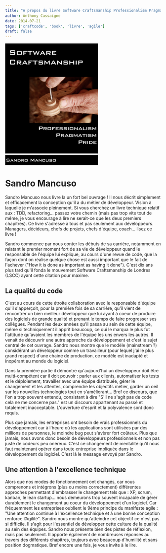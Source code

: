 ```yaml
---
title: "A propos du livre Software Craftsmanship Professionalism Pragmatism Pride"
author: Anthony Cassaigne
date: 2014-07-21
tags: ['craftcode', 'book', 'livre', 'agile'] 
draft: false
---
```



![cover book](sandro_book.png)


# Sandro Mancuso

Sandro Mancuso nous livre là un fort bel ouvrage ! Il nous décrit simplement et
efficacement la conception qu'il a du métier de développeur.
Vision à laquelle je m'associe pleinement. Si vous cherchez un livre technique
relatif aux : TDD, refactoring... passez votre chemin (mais pas trop vite tout
de même, je vous encourage à lire ne serait-ce que les deux premiers chapitres).
Ce livre s'adresse à tous et pas seulement aux développeurs. Managers, décideurs,
chefs de projets, chefs d'équipe, coach... lisez ce livre !

Sandro commence par nous conter les débuts de sa carrière, notamment en
relatant le premier moment fort de sa vie de développeur quand le responsable de
l'équipe lui explique, au cours d'une revue de code, que la façon dont on
réalise quelque chose est aussi important que le fait de l'achever ("How it is done as
important as having it done"). C'est dix ans plus tard qu'il fonda le mouvement
Software Craftsmanship de Londres (LSCC) ayant cette citation pour maxime.


## La qualité du code

C'est au cours de cette étroite collaboration avec le responsable d'équipe
qu'il s'apperçoit, pour la première fois de sa carrière, qu'il vient de
rencontrer un bien meilleur développeur que lui ayant à coeur de produire des
logiciels de grande qualité et prenant le temps de faire progresser ses
collègues. Pendant les deux années qu'il passa au sein de cette équipe, même si
techniquement il apprit beaucoup, ce qui le marqua le plus fut l'attitude
qu'avaient les membres de l'équipe les uns envers les autres. Il venait de
découvrir une autre approche du développement et c'est le sujet central de cet
ouvrage. Sandro nous montre que le modèle (mainstream ?) considérant un
développeur comme un travailleur (pour lequel j'ai le plus grand respect) d'une
chaine de production, ce modèle est inadapté et inopérant au monde du logiciel.

Dans la première partie il démontre qu'aujourd'hui un développeur doit être
multi-compétent car il doit pouvoir : parler aux clients, automatiser les
tests et le déploiement, travailler avec une équipe distribuée, gérer le
changement et les attentes, comprendre les objectifs métier, garder un oeil sur
les nouvelles technologies tout en s'améliorant... Bref ce discours, que l'on a
trop souvent entendu, consistant à dire "S'il ne s'agit pas de code cela ne me
concerne pas." est un discours appartenant au passé et totalement inacceptable.
L'ouverture d'esprit et la polyvalence sont donc requis.

Plus que jamais, les entreprises ont besoin de vrais professionnels du
développement car à l'heure où les applications sont utilisées par des millions
de personnes, le moindre bug peut s'avèrer fort coûteux. Plus que jamais, nous
avons donc besoin de développeurs professionnels et non pas juste de codeurs
peu onéreux. C'est ce changement de mentalité qu'il nous faut maintenant opérer
dans toute entreprise impliquée dans le développement du logiciel. C'est là le
message envoyé par Sandro.

## Une attention à l'excellence technique

Alors que nos modes de fonctionnement ont changés, car nous comprenons et
intégrons (plus ou moins correctement) différentes approches permettant
d'embrasser le changement tels que : XP, scrum, kanban, le lean startup... nous
demeurons trop souvent incapable de gérer durablement le changement au coeur du
développement d'un logiciel. Car fréquemment les entreprises oublient le 9ème
principe du manifeste agile : "Une attention continue à l'excellence technique
et à une bonne conception renforce l’Agilité". Sandro nous montre qu'atteindre
cet objectif ce n'est pas si difficile. Il s'agit pour l'essentiel de
développer cette culture de la qualité au sein des équipes. Sandro nous présente
bien des pistes de réflexion, mais pas seulement. Il apporte également de
nombreuses réponses au travers des différents chapitres, toujours avec beaucoup
d'humilité et sans position dogmatique. Bref encore une fois, je vous invite à
le lire.
